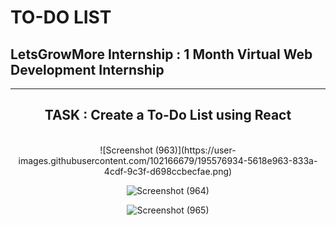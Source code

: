 # TO-DO LIST 
<h2>  LetsGrowMore Internship : 1 Month Virtual Web Development Internship </h2>

<hr width="100%" size=3>
<center>
<h2> TASK : Create a To-Do List using React
 </h2>
<br>
![Screenshot (963)](https://user-images.githubusercontent.com/102166679/195576934-5618e963-833a-4cdf-9c3f-d698ccbecfae.png)

  ![Screenshot (964)](https://user-images.githubusercontent.com/102166679/195576896-4239098d-7609-4852-ab7d-6c5d1ffea80c.png)

![Screenshot (965)](https://user-images.githubusercontent.com/102166679/195576872-84c20708-e722-4ba2-be4e-bca79a8cef98.png)
